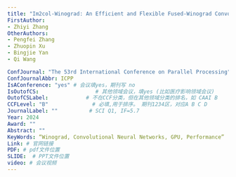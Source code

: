 ```yaml
---
title: "Im2col-Winograd: An Efficient and Flexible Fused-Winograd Convolution for NHWC Format on GPUs"
FirstAuthor: 
- Zhiyi Zhang
OtherAuthors:
- Pengfei Zhang
- Zhuopin Xu
- Bingjie Yan
- Qi Wang

ConfJournal: "The 53rd International Conference on Parallel Processing" # 投稿出版社/会议
ConfJournalAbbr: ICPP
IsAConference: "yes" # 会议填yes，期刊写 no
IsOutofCS:                  # 其他领域会议，填yes (比如医疗影响领域会议)
OutofCSLabel:            # 不在CCF分类，但在其他领域分类的排名，如 CAAI B
CCFLevel: "B"              # 必填,用于排序。 期刊1234区，对应A B C D
JournalLabel: ""          # SCI Q1, IF=5.7 
Year: 2024
Award: ""
Abstract: ""
KeyWords: “Winograd, Convolutional Neural Networks, GPU, Performance”
Link: # 官网链接 
PDF: # pdf文件位置
SLIDE:  # PPT文件位置
video: # 会议视频
---
```

